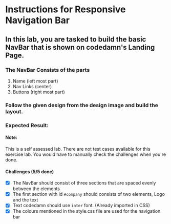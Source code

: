 # Instructions for Responsive Navigation Bar

## In this lab, you are tasked to build the basic NavBar that is shown on codedamn's Landing Page.

### The NavBar Consists of the parts

1. Name (left most part)
2. Nav Links (center)
3. Buttons (right most part)

### Follow the given design from the design image and build the layout.

### Expected Result:

#### Note:

This is a self assessed lab. There are not test cases available for this exercise lab. You would have to manually check the challenges when you're done.

#### Challenges (5/5 done)

- [x] The NavBar should consist of three sections that are spaced evenly between the elements
- [x] The first section with id `#company` should consists of two elements, Logo and the text
- [x] Text codedamn should use `inter` font. (Already imported in CSS)
- [x] The colours mentioned in the style.css file are used for the navigation bar